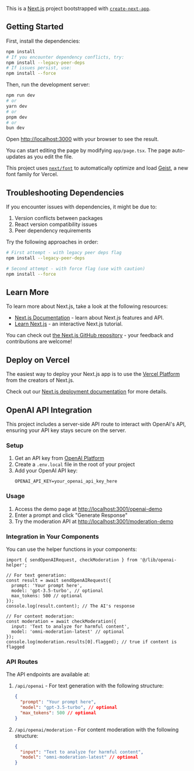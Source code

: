 This is a [Next.js](https://nextjs.org) project bootstrapped with [`create-next-app`](https://nextjs.org/docs/app/api-reference/cli/create-next-app).

## Getting Started

First, install the dependencies:

```bash
npm install
# If you encounter dependency conflicts, try:
npm install --legacy-peer-deps
# If issues persist, use:
npm install --force
```

Then, run the development server:

```bash
npm run dev
# or
yarn dev
# or
pnpm dev
# or
bun dev
```

Open [http://localhost:3000](http://localhost:3000) with your browser to see the result.

You can start editing the page by modifying `app/page.tsx`. The page auto-updates as you edit the file.

This project uses [`next/font`](https://nextjs.org/docs/app/building-your-application/optimizing/fonts) to automatically optimize and load [Geist](https://vercel.com/font), a new font family for Vercel.

## Troubleshooting Dependencies

If you encounter issues with dependencies, it might be due to:

1. Version conflicts between packages
2. React version compatibility issues
3. Peer dependency requirements

Try the following approaches in order:

```bash
# First attempt - with legacy peer deps flag
npm install --legacy-peer-deps

# Second attempt - with force flag (use with caution)
npm install --force
```

## Learn More

To learn more about Next.js, take a look at the following resources:

- [Next.js Documentation](https://nextjs.org/docs) - learn about Next.js features and API.
- [Learn Next.js](https://nextjs.org/learn) - an interactive Next.js tutorial.

You can check out [the Next.js GitHub repository](https://github.com/vercel/next.js) - your feedback and contributions are welcome!

## Deploy on Vercel

The easiest way to deploy your Next.js app is to use the [Vercel Platform](https://vercel.com/new?utm_medium=default-template&filter=next.js&utm_source=create-next-app&utm_campaign=create-next-app-readme) from the creators of Next.js.

Check out our [Next.js deployment documentation](https://nextjs.org/docs/app/building-your-application/deploying) for more details.

## OpenAI API Integration

This project includes a server-side API route to interact with OpenAI's API, ensuring your API key stays secure on the server.

### Setup

1. Get an API key from [OpenAI Platform](https://platform.openai.com/account/api-keys)
2. Create a `.env.local` file in the root of your project 
3. Add your OpenAI API key:
   ```
   OPENAI_API_KEY=your_openai_api_key_here
   ```

### Usage

1. Access the demo page at [http://localhost:3001/openai-demo](http://localhost:3001/openai-demo)
2. Enter a prompt and click "Generate Response"
3. Try the moderation API at [http://localhost:3001/moderation-demo](http://localhost:3001/moderation-demo)

### Integration in Your Components

You can use the helper functions in your components:

```tsx
import { sendOpenAIRequest, checkModeration } from '@/lib/openai-helper';

// For text generation:
const result = await sendOpenAIRequest({ 
  prompt: 'Your prompt here',
  model: 'gpt-3.5-turbo', // optional
  max_tokens: 500 // optional
});
console.log(result.content); // The AI's response

// For content moderation:
const moderation = await checkModeration({
  input: 'Text to analyze for harmful content',
  model: 'omni-moderation-latest' // optional
});
console.log(moderation.results[0].flagged); // true if content is flagged
```

### API Routes

The API endpoints are available at:

1. `/api/openai` - For text generation with the following structure:
   ```json
   {
     "prompt": "Your prompt here",
     "model": "gpt-3.5-turbo", // optional
     "max_tokens": 500 // optional
   }
   ```

2. `/api/openai/moderation` - For content moderation with the following structure:
   ```json
   {
     "input": "Text to analyze for harmful content",
     "model": "omni-moderation-latest" // optional
   }
   ```
